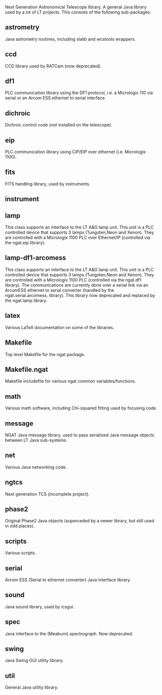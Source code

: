 Next Generation Astronomical Telescope library. A general Java library used by a lot of LT projects. This consists of the following sub-packages:
## astrometry
Java astrometry routines, including slalib and wcstools wrappers.
## ccd
CCD library used by RATCam (now deprecated).
## df1
PLC communication library using the DF1 protocol, i.e. a Micrologix 110 via serial or an Arcom ESS ethernet to serial
interface.
## dichroic
Dichroic control code (not installed on the telescope).
## eip
PLC communication library using CIP/EIP over ethernet (i.e. Micrologix 1100).
## fits
FITS handling library, used by instruments.
## instrument
## lamp
This class supports an interface to the LT A&G lamp unit. This unit is a PLC controlled device
 that supports 3 lamps (Tungsten,Neon and Xenon). They are controlled with a Micrologix 1100 PLC
 over Ethernet/IP (controlled via the ngat.eip library). 
## lamp-df1-arcomess
This class supports an interface to the LT A&G lamp unit. This unit is a PLC controlled device
 that supports 3 lamps (Tungsten,Neon and Xenon). They are controlled with a Micrologix 1100 PLC
 (controlled via the ngat.df1 library). The communications are currently done over a serial link
 via an ArcomESS ethernet to serial converter (handled by the ngat.serial.arcomess. library).
This library now deprecated and replaced by the ngat.lamp library.
## latex
Various LaTeX documentation on some of the libraries.
## Makefile
Top level Makefile for the ngat package.
## Makefile.ngat
Makefile includefile for various ngat common variables/functions.
## math
Various math software, including Chi-squared fitting used by focusing code.
## message
NGAT Java message library, used to pass serialized Java message objects between LT Java sub-systems.
## net
Various Java networking code.
## ngtcs
Next generation TCS (incomplete project).
## phase2
Original Phase2 Java objects (superceded by a newer library, but still used in odd places).
## scripts
Various scripts.
## serial
Arcom ESS (Serial to ethernet converter) Java interface library.
## sound
Java sound library, used by icsgui.
## spec
Java interface to the (Meaburn) spectrograph. Now deprecated.
## swing
Java Swing GUI utility library.
## util
General Java utility library.

